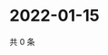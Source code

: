 # 2022-01-15

共 0 条

<!-- BEGIN WEIBO -->
<!-- 最后更新时间 Sat Jan 15 2022 04:13:06 GMT+0800 (China Standard Time) -->

<!-- END WEIBO -->
